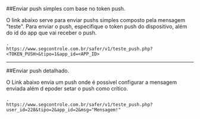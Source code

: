 

##Enviar push simples com base no token push. 

O link abaixo serve para enviar pushs simples composto pela mensagem "teste". Para enviar o push, especifique o token push do dispositivo, além do id do app que vai receber o push. 

```
.
https://www.segcontrole.com.br/safer/v1/teste_push.php?<TOKEN_PUSH>&tipo=1&app_id=<APP_ID>
```

---

##Enviar push detalhado. 

O Link abaixo envia um push onde é possivel configurar a mensagem enviada além d epoder setar o push como crítico. 

```link
.
https://www.segcontrole.com.br/safer/v1/teste_push.php?user_id=228&tipo=2&app_id=2&msg="Mensagem!"
```